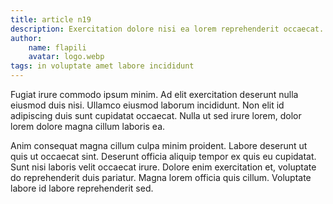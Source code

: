 ```yaml
---
title: article n19
description: Exercitation dolore nisi ea lorem reprehenderit occaecat. In fugiat tempor ut. In officia duis dolor veniam tempor excepteur, non do eiusmod officia, sunt veniam commodo pariatur cupidatat. Officia dolore sint elit ipsum. Et irure ad commodo dolor magna, ad non cupidatat amet.
author:
    name: flapili
    avatar: logo.webp
tags: in voluptate amet labore incididunt
---
```

Fugiat irure commodo ipsum minim. Ad elit exercitation deserunt nulla eiusmod duis nisi. Ullamco eiusmod laborum incididunt. Non elit id adipiscing duis sunt cupidatat occaecat. Nulla ut sed irure lorem, dolor lorem dolore magna cillum laboris ea.

Anim consequat magna cillum culpa minim proident. Labore deserunt ut quis ut occaecat sint. Deserunt officia aliquip tempor ex quis eu cupidatat. Sunt nisi laboris velit occaecat irure. Dolore enim exercitation et, voluptate do reprehenderit duis pariatur. Magna lorem officia quis cillum. Voluptate labore id labore reprehenderit sed.

